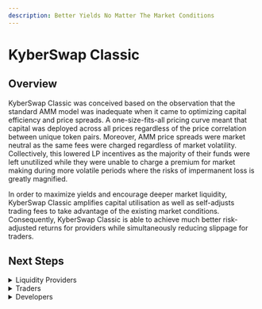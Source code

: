 ```yaml
---
description: Better Yields No Matter The Market Conditions
---
```


# KyberSwap Classic

## Overview

KyberSwap Classic was conceived based on the observation that the standard AMM model was inadequate when it came to optimizing capital efficiency and price spreads. A one-size-fits-all pricing curve meant that capital was deployed across all prices regardless of the price correlation between unique token pairs. Moreover, AMM price spreads were market neutral as the same fees were charged regardless of market volatility. Collectively, this lowered LP incentives as the majority of their funds were left unutilized while they were unable to charge a premium for market making during more volatile periods where the risks of impermanent loss is greatly magnified.

In order to maximize yields and encourage deeper market liquidity, KyberSwap Classic amplifies capital utilisation as well as self-adjusts trading fees to take advantage of the existing market conditions. Consequently, KyberSwap Classic is able to achieve much better risk-adjusted returns for providers while simultaneously reducing slippage for traders.

## Next Steps

<details>

<summary>Liquidity Providers</summary>

* [Learn how yields are amplified](concepts/dynamic-pricing-curves.md)
* [Discover how dynamic fees offset impermanent loss](concepts/flexible-fee-adjustment.md)
* [Create your own Classic pool](user-guides/classic-pool-creation.md)
* [Contribute liquidity to an existing Classic pool](user-guides/add-liquidity-to-an-existing-classic-pool.md)
* [Receive additional rewards by yield farming on Classic](user-guides/yield-farming-on-classic.md)

</details>

<details>

<summary>Traders</summary>

* [Learn how to take advantage of lower fees](concepts/flexible-fee-adjustment.md)
* [Get superior rates via the integrated KyberSwap Aggregator](../../kyberswap-solutions/kyberswap-interface/user-guides/instantly-swap-at-the-best-rates.md)

</details>

<details>

<summary>Developers</summary>

* [Explore key Classic concepts](concepts/)
* [Execute a swap against Classic pools](developer-guides/execute-a-classic-swap.md)
* [Provide liquidity to Classic pools](developer-guides/providing-liquidity-to-classic-pools.md)
* [Implement a flash swap on Classic](developer-guides/flash-swap-on-classic.md)
* [View Classic contract code and addresses](contracts/)

</details>
